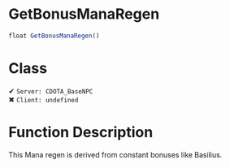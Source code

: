 # GetBonusManaRegen
```js	
float GetBonusManaRegen()
```
# Class
✔ `Server: CDOTA_BaseNPC`  
✖ `Client: undefined`  

# Function Description
This Mana regen is derived from constant bonuses like Basilius.

